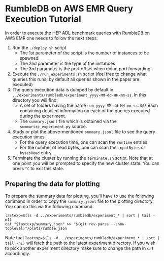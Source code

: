 # RumbleDB on AWS EMR Query Execution Tutorial

In order to execute the HEP ADL benchmark queries with RumbleDB on AWS EMR one needs to follow the next steps:

1. Run the `./deploy.sh` script
    * The 1st parameter of the script is the number of instances to be spawned
    * The 2nd parameter is the type of the instances
    * The 3rd parameter is the port offset when doing port forwarding.  
1. Execute the `./run_experiments.sh` script (feel free to change what queries this runs; by default all queries shown in the paper are executed)
1. The query execution data is dumped by default in `../experiments/rumbledb/experiment_yyyy-MM-dd-HH-mm-ss`. In this directory you will find:
    * A set of folders having the name `run_yyyy-MM-dd-HH-mm-ss.SSS` each containing detailed information on each of the queries executed during the experiment. 
    * The `summary.jsonl` file which is obtained via the `summarize_experiment.py` source. 
1. Study or plot the above-mentioned  `summary.jsonl` file to see the query execution times
    * For the query execution time, one can scan the `runtime` entries
    * For the number of read bytes, one can scan the `inputBytes` or `bytesRead` entry 
1. Terminate the cluster by running the `terminate.sh` script. Note that at one point you will be prompted to specify the new cluster state. You can press `^C` to exit this state.

## Preparing the data for plotting

To prepare the summary data for plotting, you'll have to use the following command in order to copy the `summary.jsonl` file to the plotting directory. You can do this via the following command:

```
lastexp=$(ls -d ../experiments/rumbledb/experiment_* | sort | tail -n1)
cat "$lastexp/summary.json" >> "$(git rev-parse --show-toplevel)"/plots/rumble.json
```

Note that `lastexp=$(ls -d ../experiments/rumbledb/experiment_* | sort | tail -n1)` will fetch the path to the latest experiment directory. If you wish to pick another experiment directory make sure to change the path in `cat` accordingly.